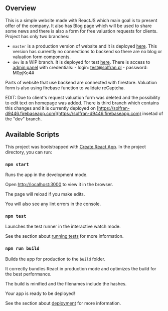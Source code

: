 ## Overview

This is a simple website made with ReactJS which main goal is to present offer of the company. It also has Blog page which will be used to share some news and there is also a form for free valuation requests for clients.
Project has only two branches:

- `master` is a production version of website and it is deployed [here](https://www.solfranenergy.pl/). This version has currently no connections to backend so there are no blog or valuation form components.
- `dev` is a WIP branch. It is deployed for test [here](https://solfran-d9446.firebaseapp.com). There is access to [admin panel](https://solfran-d9446.firebaseapp.com/admin) with credentials: - login: test@solfran.pl - password: M0pjKc4#

Parts of website that use backend are connected with firestore. Valuation form is also using firebase function to
validate reCaptcha.

EDIT: Due to client's request valuation form was deleted and the possibility to edit text on homepage was added. There is third branch which contains this changes and it is currently deployed on [https://solfran-d9446.firebaseapp.com](https://solfran-d9446.firebaseapp.com) insetad of the "dev" branch.

## Available Scripts

This project was bootstrapped with [Create React App](https://github.com/facebook/create-react-app).
In the project directory, you can run:

### `npm start`

Runs the app in the development mode.<br />

Open [http://localhost:3000](http://localhost:3000) to view it in the browser.

The page will reload if you make edits.<br />

You will also see any lint errors in the console.

### `npm test`

Launches the test runner in the interactive watch mode.<br />

See the section about [running tests](https://facebook.github.io/create-react-app/docs/running-tests) for more information.

### `npm run build`

Builds the app for production to the `build` folder.<br />

It correctly bundles React in production mode and optimizes the build for the best performance.

The build is minified and the filenames include the hashes.<br />

Your app is ready to be deployed!

See the section about [deployment](https://facebook.github.io/create-react-app/docs/deployment) for more information.
